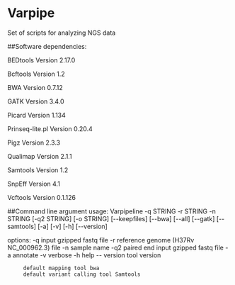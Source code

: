# Varpipe

Set of scripts for analyzing NGS data

##Software dependencies:

BEDtools Version 2.17.0

Bcftools Version 1.2 

BWA Version 0.7.12

GATK Version 3.4.0

Picard Version 1.134

Prinseq-lite.pl Version 0.20.4

Pigz Version 2.3.3

Qualimap Version 2.1.1

Samtools Version 1.2

SnpEff Version 4.1

Vcftools Version 0.1.126

##Command line argument
usage: Varpipeline -q STRING -r STRING -n STRING [-q2 STRING] [-o STRING]
                   [--keepfiles] [--bwa] [--all] [--gatk] [--samtools] [-a]
                   [-v] [-h] [--version]

options: -q input gzipped fastq file
         -r reference genome (H37Rv NC_000962.3) file
         -n sample name
         -q2 paired end input gzipped fastq file
         -a annotate
         -v verbose
         -h help
         -- version tool version

         default mapping tool bwa 
         default variant calling tool Samtools
